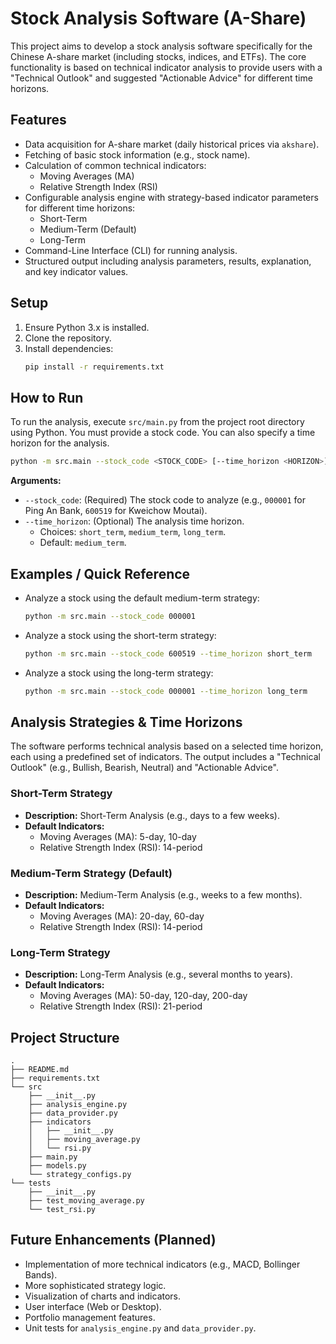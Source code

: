 # Stock Analysis Software (A-Share)

This project aims to develop a stock analysis software specifically for the Chinese A-share market (including stocks, indices, and ETFs).
The core functionality is based on technical indicator analysis to provide users with a "Technical Outlook" and suggested "Actionable Advice" for different time horizons.

## Features
- Data acquisition for A-share market (daily historical prices via `akshare`).
- Fetching of basic stock information (e.g., stock name).
- Calculation of common technical indicators:
    - Moving Averages (MA)
    - Relative Strength Index (RSI)
- Configurable analysis engine with strategy-based indicator parameters for different time horizons:
    - Short-Term
    - Medium-Term (Default)
    - Long-Term
- Command-Line Interface (CLI) for running analysis.
- Structured output including analysis parameters, results, explanation, and key indicator values.

## Setup
1.  Ensure Python 3.x is installed.
2.  Clone the repository.
3.  Install dependencies:
    ```bash
    pip install -r requirements.txt
    ```

## How to Run

To run the analysis, execute `src/main.py` from the project root directory using Python. You must provide a stock code. You can also specify a time horizon for the analysis.

```bash
python -m src.main --stock_code <STOCK_CODE> [--time_horizon <HORIZON>]
```

**Arguments:**
*   `--stock_code`: (Required) The stock code to analyze (e.g., `000001` for Ping An Bank, `600519` for Kweichow Moutai).
*   `--time_horizon`: (Optional) The analysis time horizon.
    *   Choices: `short_term`, `medium_term`, `long_term`.
    *   Default: `medium_term`.

## Examples / Quick Reference

*   Analyze a stock using the default medium-term strategy:
    ```bash
    python -m src.main --stock_code 000001
    ```

*   Analyze a stock using the short-term strategy:
    ```bash
    python -m src.main --stock_code 600519 --time_horizon short_term
    ```

*   Analyze a stock using the long-term strategy:
    ```bash
    python -m src.main --stock_code 000001 --time_horizon long_term
    ```

## Analysis Strategies & Time Horizons

The software performs technical analysis based on a selected time horizon, each using a predefined set of indicators. The output includes a "Technical Outlook" (e.g., Bullish, Bearish, Neutral) and "Actionable Advice".

### Short-Term Strategy
*   **Description:** Short-Term Analysis (e.g., days to a few weeks).
*   **Default Indicators:**
    *   Moving Averages (MA): 5-day, 10-day
    *   Relative Strength Index (RSI): 14-period

### Medium-Term Strategy (Default)
*   **Description:** Medium-Term Analysis (e.g., weeks to a few months).
*   **Default Indicators:**
    *   Moving Averages (MA): 20-day, 60-day
    *   Relative Strength Index (RSI): 14-period

### Long-Term Strategy
*   **Description:** Long-Term Analysis (e.g., several months to years).
*   **Default Indicators:**
    *   Moving Averages (MA): 50-day, 120-day, 200-day
    *   Relative Strength Index (RSI): 21-period

## Project Structure
```
.
├── README.md
├── requirements.txt
└── src
    ├── __init__.py
    ├── analysis_engine.py
    ├── data_provider.py
    ├── indicators
    │   ├── __init__.py
    │   ├── moving_average.py
    │   └── rsi.py
    ├── main.py
    ├── models.py
    └── strategy_configs.py
└── tests
    ├── __init__.py
    ├── test_moving_average.py
    └── test_rsi.py
```

## Future Enhancements (Planned)
- Implementation of more technical indicators (e.g., MACD, Bollinger Bands).
- More sophisticated strategy logic.
- Visualization of charts and indicators.
- User interface (Web or Desktop).
- Portfolio management features.
- Unit tests for `analysis_engine.py` and `data_provider.py`.
```
